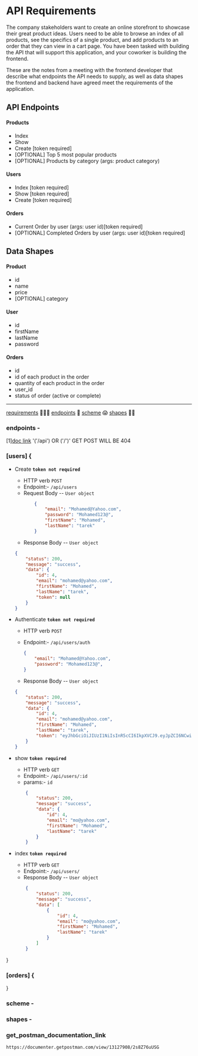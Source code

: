 # API Requirements
The company stakeholders want to create an online storefront to showcase their great product ideas. Users need to be able to browse an index of all products, see the specifics of a single product, and add products to an order that they can view in a cart page. You have been tasked with building the API that will support this application, and your coworker is building the frontend.

These are the notes from a meeting with the frontend developer that describe what endpoints the API needs to supply, as well as data shapes the frontend and backend have agreed meet the requirements of the application. 

## API Endpoints
#### Products
- Index 
- Show
- Create [token required]
- [OPTIONAL] Top 5 most popular products 
- [OPTIONAL] Products by category (args: product category)

#### Users
- Index [token required]
- Show [token required]
- Create [token required]

#### Orders
- Current Order by user (args: user id)[token required]
- [OPTIONAL] Completed Orders by user (args: user id)[token required]

## Data Shapes
#### Product
-  id
- name
- price
- [OPTIONAL] category

#### User
- id
- firstName
- lastName
- password

#### Orders
- id
- id of each product in the order
- quantity of each product in the order
- user_id
- status of order (active or complete)


________________________________________________________________________________________________________________
[requirements](#api-requirements) 🤦🏻‍♂️
[endpoints](#endpoints) 🫣
[scheme](#scheme) 😱
[shapes](#shapes) 😶‍🌫️


### endpoints - 
[1][doc link](#get_postman_documentation_link) '('/api') OR ('/')' GET POST WILL BE 404
### [users] {
- Create **`token not required`** 
    - HTTP verb `POST`
    - Endpoint:- `/api/users`
    - Request Body -- `User object`
        ```json
            {
                "email": "Mohamed@Yahoo.com",
                "password": "Mohamed123@",
                "firstName": "Mohamed",
                "lastName": "tarek"
            }
        ```
    - Response Body -- `User object`

    ```json
    {
        "status": 200,
        "message": "success",
        "data": {
            "id": 4,
            "email": "mohamed@yahoo.com",
            "firstName": "Mohamed",
            "lastName": "tarek",
            "token": null
        }
    }
    ```

- Authenticate **`token not required`** 
    - HTTP verb `POST`
    - Endpoint:- `/api/users/auth`

        ```json
        {
            "email": "Mohamed@Yahoo.com",
            "password": "Mohamed123@",
        }
        ```

    - Response Body -- `User object`

    ```json
    {
        "status": 200,
        "message": "success",
        "data": {
            "id": 4,
            "email": "mohamed@yahoo.com",
            "firstName": "Mohamed",
            "lastName": "tarek",
            "token": "eyJhbGciOiJIUzI1NiIsInR5cCI6IkpXVCJ9.eyJpZCI6NCwiZW1haWwiOiJtb2hhbWVkQHlhaG9vLmNvbSIsImZpcnN0TmFtZSI6Ik1vaGFtZWQiLCJsYXN0TmFtZSI6InRhcmVrIiwiaWF0IjoxNjczMzY4Njk1fQ.6QKSjrWfhWDREq7hNlKl0ByArdcQq2LoS0rk9DFNG98"
        }
    }
    ```

- show **`token required`** 
    - HTTP verb `GET`
    - Endpoint:- `/api/users/:id`
    - params:- `id`

    ```json
        {
            "status": 200,
            "message": "success",
            "data": {
                "id": 4,
                "email": "mo@yahoo.com",
                "firstName": "Mohamed",
                "lastName": "tarek"
            }
        }
    ```

- index **`token required`** 
    - HTTP verb `GET`
    - Endpoint:- `/api/users/`
    - Response Body -- `User object`

    ```json
        {
            "status": 200,
            "message": "success",
            "data": [
                {
                    "id": 4,
                    "email": "mo@yahoo.com",
                    "firstName": "Mohamed",
                    "lastName": "tarek"
                }
            ]
        }
    ```
}
### [orders] {

}
### scheme - 

### shapes - 

### get_postman_documentation_link
    https://documenter.getpostman.com/view/13127908/2s8Z76uUSG